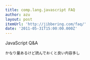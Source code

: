 ```yaml
---
title: comp.lang.javascript FAQ
author: azu
layout: post
itemUrl: 'http://jibbering.com/faq/'
date: '2011-05-31T15:00:00.000Z'
---
```

JavaScript Q&A

    かなり量あるけど読んでおくと良い内容多し
